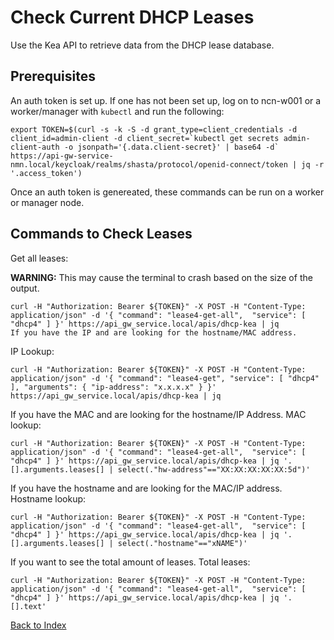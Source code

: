 
# Check Current DHCP Leases

Use the Kea API to retrieve data from the DHCP lease database.

## Prerequisites

An auth token is set up. If one has not been set up, log on to ncn-w001 or a worker/manager with `kubectl` and run the following:

```
export TOKEN=$(curl -s -k -S -d grant_type=client_credentials -d client_id=admin-client -d client_secret=`kubectl get secrets admin-client-auth -o jsonpath='{.data.client-secret}' | base64 -d` https://api-gw-service-nmn.local/keycloak/realms/shasta/protocol/openid-connect/token | jq -r '.access_token')
```

Once an auth token is genereated, these commands can be run on a worker or manager node.

## Commands to Check Leases

Get all leases:

**WARNING:** This may cause the terminal to crash based on the size of the output.

```
curl -H "Authorization: Bearer ${TOKEN}" -X POST -H "Content-Type: application/json" -d '{ "command": "lease4-get-all",  "service": [ "dhcp4" ] }' https://api_gw_service.local/apis/dhcp-kea | jq
If you have the IP and are looking for the hostname/MAC address.
```

IP Lookup:

```
curl -H "Authorization: Bearer ${TOKEN}" -X POST -H "Content-Type: application/json" -d '{ "command": "lease4-get", "service": [ "dhcp4" ], "arguments": { "ip-address": "x.x.x.x" } }' https://api_gw_service.local/apis/dhcp-kea | jq
```

If you have the MAC and are looking for the hostname/IP Address.
MAC lookup:

```
curl -H "Authorization: Bearer ${TOKEN}" -X POST -H "Content-Type: application/json" -d '{ "command": "lease4-get-all",  "service": [ "dhcp4" ] }' https://api_gw_service.local/apis/dhcp-kea | jq '.[].arguments.leases[] | select(."hw-address"=="XX:XX:XX:XX:XX:5d")'
```

If you have the hostname and are looking for the MAC/IP address.
Hostname lookup:

```
curl -H "Authorization: Bearer ${TOKEN}" -X POST -H "Content-Type: application/json" -d '{ "command": "lease4-get-all",  "service": [ "dhcp4" ] }' https://api_gw_service.local/apis/dhcp-kea | jq '.[].arguments.leases[] | select(."hostname"=="xNAME")'
```

If you want to see the total amount of leases.
Total leases:

```
curl -H "Authorization: Bearer ${TOKEN}" -X POST -H "Content-Type: application/json" -d '{ "command": "lease4-get-all",  "service": [ "dhcp4" ] }' https://api_gw_service.local/apis/dhcp-kea | jq '.[].text'
```

[Back to Index](index_aruba.md)